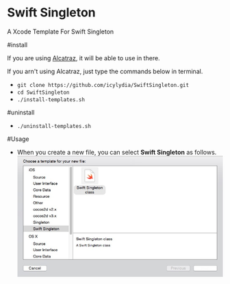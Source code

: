 Swift Singleton
===============

A Xcode Template For Swift Singleton

#install

If you are using [Alcatraz][href], it will be able to use in there.

[href]: https://github.com/supermarin/Alcatraz

If you arn't using Alcatraz, just type the commands below in terminal.

* `git clone https://github.com/icylydia/SwiftSingleton.git`
* `cd SwiftSingleton`
* `./install-templates.sh`

#uninstall
* `./uninstall-templates.sh`

#Usage
* When you create a new file, you can select **Swift Singleton** as follows.
![ScreenShot](https://raw.githubusercontent.com/icylydia/SwiftSingleton/master/ScreenShot.png)
